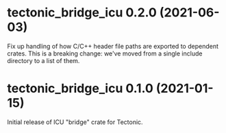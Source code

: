 # tectonic_bridge_icu 0.2.0 (2021-06-03)

Fix up handling of how C/C++ header file paths are exported to dependent crates.
This is a breaking change: we've moved from a single include directory to a list
of them.

# tectonic_bridge_icu 0.1.0 (2021-01-15)

Initial release of ICU "bridge" crate for Tectonic.
